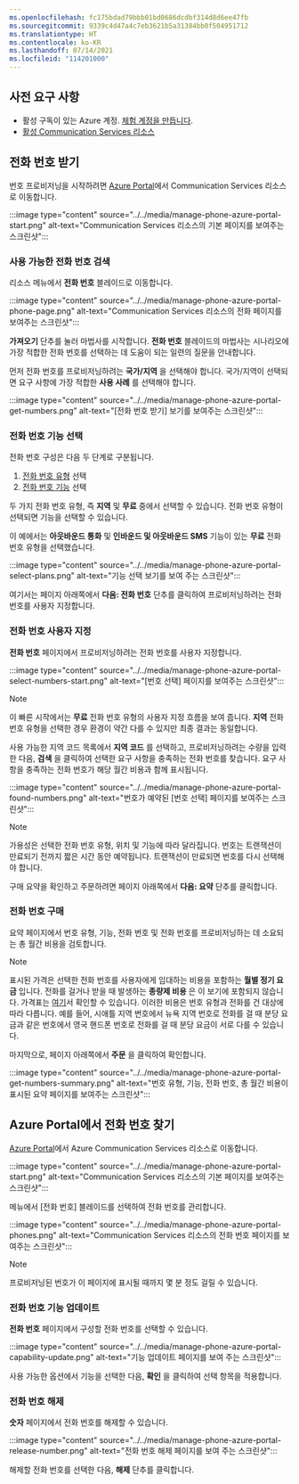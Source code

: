 ```yaml
---
ms.openlocfilehash: fc175bdad79bbb01bd0686dcdbf314d8d6ee47fb
ms.sourcegitcommit: 9339c4d47a4c7eb3621b5a31384bb0f504951712
ms.translationtype: HT
ms.contentlocale: ko-KR
ms.lasthandoff: 07/14/2021
ms.locfileid: "114201000"
---
```


## <a name="prerequisites"></a>사전 요구 사항

- 활성 구독이 있는 Azure 계정. [체험 계정을 만듭니다](https://azure.microsoft.com/free/?WT.mc_id=A261C142F).
- [활성 Communication Services 리소스](../../create-communication-resource.md)

## <a name="get-a-phone-number"></a>전화 번호 받기

번호 프로비저닝을 시작하려면 [Azure Portal](https://portal.azure.com)에서 Communication Services 리소스로 이동합니다.

:::image type="content" source="../../media/manage-phone-azure-portal-start.png" alt-text="Communication Services 리소스의 기본 페이지를 보여주는 스크린샷":::

### <a name="search-for-available-phone-numbers"></a>사용 가능한 전화 번호 검색

리소스 메뉴에서 **전화 번호** 블레이드로 이동합니다.

:::image type="content" source="../../media/manage-phone-azure-portal-phone-page.png" alt-text="Communication Services 리소스의 전화 페이지를 보여주는 스크린샷":::

**가져오기** 단추를 눌러 마법사를 시작합니다. **전화 번호** 블레이드의 마법사는 시나리오에 가장 적합한 전화 번호를 선택하는 데 도움이 되는 일련의 질문을 안내합니다. 

먼저 전화 번호를 프로비저닝하려는 **국가/지역** 을 선택해야 합니다. 국가/지역이 선택되면 요구 사항에 가장 적합한 **사용 사례** 를 선택해야 합니다. 

:::image type="content" source="../../media/manage-phone-azure-portal-get-numbers.png" alt-text="[전화 번호 받기] 보기를 보여주는 스크린샷":::

### <a name="select-your-phone-number-features"></a>전화 번호 기능 선택

전화 번호 구성은 다음 두 단계로 구분됩니다. 

1. [전화 번호 유형](../../../concepts/telephony-sms/plan-solution.md#phone-number-types-in-azure-communication-services) 선택
2. [전화 번호 기능](../../../concepts/telephony-sms/plan-solution.md#phone-number-capabilities-in-azure-communication-services) 선택

두 가지 전화 번호 유형, 즉 **지역** 및 **무료** 중에서 선택할 수 있습니다. 전화 번호 유형이 선택되면 기능을 선택할 수 있습니다.

이 예에서는 **아웃바운드 통화** 및 **인바운드 및 아웃바운드 SMS** 기능이 있는 **무료** 전화 번호 유형을 선택했습니다.

:::image type="content" source="../../media/manage-phone-azure-portal-select-plans.png" alt-text="기능 선택 보기를 보여 주는 스크린샷":::

여기서는 페이지 아래쪽에서 **다음: 전화 번호** 단추를 클릭하여 프로비저닝하려는 전화 번호를 사용자 지정합니다.

### <a name="customizing-phone-numbers"></a>전화 번호 사용자 지정

**전화 번호** 페이지에서 프로비저닝하려는 전화 번호를 사용자 지정합니다.

:::image type="content" source="../../media/manage-phone-azure-portal-select-numbers-start.png" alt-text="[번호 선택] 페이지를 보여주는 스크린샷":::

> [!NOTE]
> 이 빠른 시작에서는 **무료** 전화 번호 유형의 사용자 지정 흐름을 보여 줍니다. **지역** 전화 번호 유형을 선택한 경우 환경이 약간 다를 수 있지만 최종 결과는 동일합니다.

사용 가능한 지역 코드 목록에서 **지역 코드** 를 선택하고, 프로비저닝하려는 수량을 입력한 다음, **검색** 을 클릭하여 선택한 요구 사항을 충족하는 전화 번호를 찾습니다. 요구 사항을 충족하는 전화 번호가 해당 월간 비용과 함께 표시됩니다.

:::image type="content" source="../../media/manage-phone-azure-portal-found-numbers.png" alt-text="번호가 예약된 [번호 선택] 페이지를 보여주는 스크린샷":::

> [!NOTE]
> 가용성은 선택한 전화 번호 유형, 위치 및 기능에 따라 달라집니다.
> 번호는 트랜잭션이 만료되기 전까지 짧은 시간 동안 예약됩니다. 트랜잭션이 만료되면 번호를 다시 선택해야 합니다.

구매 요약을 확인하고 주문하려면 페이지 아래쪽에서 **다음: 요약** 단추를 클릭합니다.

### <a name="purchase-phone-numbers"></a>전화 번호 구매

요약 페이지에서 번호 유형, 기능, 전화 번호 및 전화 번호를 프로비저닝하는 데 소요되는 총 월간 비용을 검토합니다.

> [!NOTE]
> 표시된 가격은 선택한 전화 번호를 사용자에게 임대하는 비용을 포함하는 **월별 정기 요금** 입니다. 전화를 걸거나 받을 때 발생하는 **종량제 비용** 은 이 보기에 포함되지 않습니다. 가격표는 [여기](../../../concepts/pricing.md)서 확인할 수 있습니다. 이러한 비용은 번호 유형과 전화를 건 대상에 따라 다릅니다. 예를 들어, 시애틀 지역 번호에서 뉴욕 지역 번호로 전화를 걸 때 분당 요금과 같은 번호에서 영국 핸드폰 번호로 전화를 걸 때 분당 요금이 서로 다를 수 있습니다.

마지막으로, 페이지 아래쪽에서 **주문** 을 클릭하여 확인합니다.

:::image type="content" source="../../media/manage-phone-azure-portal-get-numbers-summary.png" alt-text="번호 유형, 기능, 전화 번호, 총 월간 비용이 표시된 요약 페이지를 보여주는 스크린샷":::

## <a name="find-your-phone-numbers-on-the-azure-portal"></a>Azure Portal에서 전화 번호 찾기

[Azure Portal](https://portal.azure.com)에서 Azure Communication Services 리소스로 이동합니다.

:::image type="content" source="../../media/manage-phone-azure-portal-start.png" alt-text="Communication Services 리소스의 기본 페이지를 보여주는 스크린샷":::

메뉴에서 [전화 번호] 블레이드를 선택하여 전화 번호를 관리합니다.

:::image type="content" source="../../media/manage-phone-azure-portal-phones.png" alt-text="Communication Services 리소스의 전화 번호 페이지를 보여주는 스크린샷":::

> [!NOTE]
> 프로비저닝된 번호가 이 페이지에 표시될 때까지 몇 분 정도 걸릴 수 있습니다.


### <a name="update-phone-number-capabilities"></a>전화 번호 기능 업데이트

**전화 번호** 페이지에서 구성할 전화 번호를 선택할 수 있습니다.

:::image type="content" source="../../media/manage-phone-azure-portal-capability-update.png" alt-text="기능 업데이트 페이지를 보여 주는 스크린샷":::

사용 가능한 옵션에서 기능을 선택한 다음, **확인** 을 클릭하여 선택 항목을 적용합니다.

### <a name="release-phone-number"></a>전화 번호 해제

**숫자** 페이지에서 전화 번호를 해제할 수 있습니다.

:::image type="content" source="../../media/manage-phone-azure-portal-release-number.png" alt-text="전화 번호 해제 페이지를 보여 주는 스크린샷":::

해제할 전화 번호를 선택한 다음, **해제** 단추를 클릭합니다.